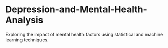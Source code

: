 # Depression-and-Mental-Health-Analysis
Exploring the impact of mental health factors using statistical and machine learning techniques.
